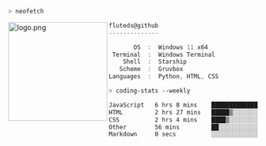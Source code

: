 ```zsh
> neofetch
```

<!--img align="left" src="https://github.com/fluteds.png" alt="logo.png" width="200"/>-->
<img align="left" src="https://external-content.duckduckgo.com/iu/?u=https%3A%2F%2F78.media.tumblr.com%2F975fca5f82161b190efdcaa05ffbd4ec%2Ftumblr_p6q6m9TJF01x3p3jmo1_500.png&f=1&nofb=1" alt="logo.png" width="200"/>

```csharp
fluteds@github
--------------

       OS  :  Windows 11 x64
 Terminal  :  Windows Terminal
    Shell  :  Starship
   Scheme  :  Gruvbox
Languages  :  Python, HTML, CSS
```

```zsh
> coding-stats --weekly
```

<!--START_SECTION:waka-->

```txt
JavaScript   6 hrs 8 mins    █████████████▒░░░░░░░░░░░   52.85 %
HTML         2 hrs 27 mins   █████▒░░░░░░░░░░░░░░░░░░░   21.20 %
CSS          2 hrs 4 mins    ████▒░░░░░░░░░░░░░░░░░░░░   17.81 %
Other        56 mins         ██░░░░░░░░░░░░░░░░░░░░░░░   08.04 %
Markdown     0 secs          ░░░░░░░░░░░░░░░░░░░░░░░░░   00.08 %
```

<!--END_SECTION:waka-->
